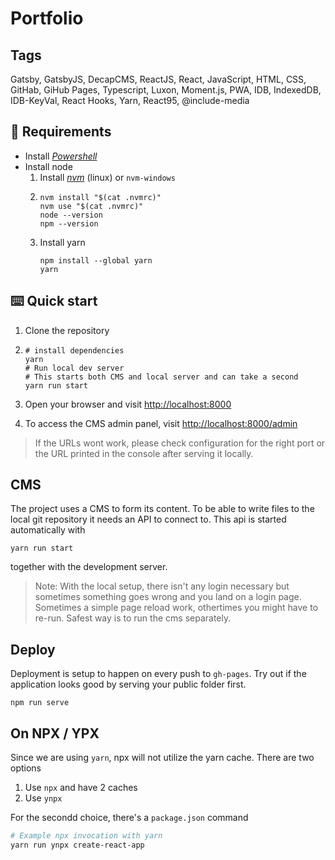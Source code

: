 # Portfolio

## Tags

<!-- Languages, Frameworks, Libraries, Hosting Platforms, CI/CD, IaC, Scripting languages -->

Gatsby, GatsbyJS, DecapCMS, ReactJS, React, JavaScript, HTML, CSS,
GitHab, GiHub Pages, Typescript, Luxon, Moment.js, PWA, IDB,
IndexedDB, IDB-KeyVal, React Hooks, Yarn, React95, @include-media

## 🍎 Requirements

- Install _[Powershell][pwsh-installation]_
- Install node
    1. Install _[nvm]_ (linux) or `nvm-windows`
    1. ```shell
       nvm install "$(cat .nvmrc)"
       nvm use "$(cat .nvmrc)"
       node --version
       npm --version
       ```
    1. Install yarn
       ```shell
       npm install --global yarn
       yarn
       ```

[pwsh-installation]: https://learn.microsoft.com/de-de/powershell/scripting/install/installing-powershell?view=powershell-7.5
[nvm]: https://github.com/nvm-sh/nvm
[nvm-windows]: https://github.com/coreybutler/nvm-windows


## ⌨️ Quick start

1. Clone the repository
1. ```shell
   # install dependencies
   yarn
   # Run local dev server
   # This starts both CMS and local server and can take a second
   yarn run start
   ```

1. Open your browser and visit <http://localhost:8000>
1. To access the CMS admin panel, visit <http://localhost:8000/admin>

> If the URLs wont work, please check configuration for the right port or the URL printed in the console after serving
> it locally.

## CMS

The project uses a CMS to form its content. To be able to write files to the local git repository
it needs an API to connect to. This api is started automatically with

```shell
yarn run start
```

together with the development server.

> Note: With the local setup, there isn't any login necessary but sometimes
> something goes wrong and you land on a login page. Sometimes a simple page reload
> work, othertimes you might have to re-run. Safest way is to run the cms separately.

## Deploy

Deployment is setup to happen on every push to `gh-pages`. Try out if the application
looks good by serving your public folder first.

```
npm run serve
```

## On NPX / YPX

Since we are using `yarn`, npx will not utilize the yarn cache. There are 
two options

1. Use `npx` and have 2 caches
2. Use `ynpx`

For the secondd choice, there's a `package.json` command

```sh
# Example npx invocation with yarn
yarn run ynpx create-react-app
```
